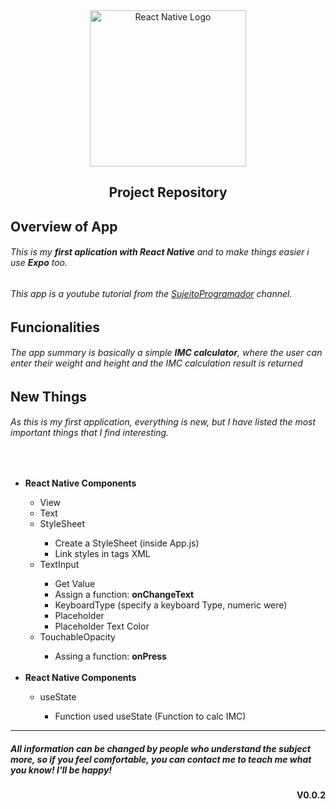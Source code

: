 <div align="center">
        <img  width=250 src="https://cdn4.iconfinder.com/data/icons/logos-3/600/React.js_logo-512.png" alt="React Native Logo"/>
    <h2>Project Repository</h2>
</div>

## Overview of App
###### This is my **first aplication with React Native** and to make things easier i use **Expo** too.
###### This app is a youtube tutorial from the [SujeitoProgramador](https://www.youtube.com/channel/UCLc5Bq2yfs-S3Zse3ZFRMEQ) channel.

## Funcionalities
###### The app summary is basically a simple **IMC calculator**, where the user can enter their weight and height and the IMC calculation result is returned

## New Things
###### As this is my first application, everything is new, but I have listed the most important things that I find interesting.

<br>

<ul>
<li><b>React Native Components</b></li>
    <ul>
    <li>View</li>
    <li>Text</li>
    <li>StyleSheet</li>
        <ul>
        <li>Create a StyleSheet (inside App.js)</li>
        <li>Link styles in tags XML</li>
        </ul>
    <li>TextInput</li>
        <ul>
        <li>Get Value</li>
        <li>Assign a function: <b>onChangeText</b></li>
        <li>KeyboardType (specify a keyboard Type, numeric were)</li>
        <li>Placeholder</li>
        <li>Placeholder Text Color</li>
        </ul>
    <li>TouchableOpacity</li>
        <ul>
        <li>Assing a function: <b>onPress</b></li>
        </ul>
    </ul>
<br>
<li><b>React Native Components</b></li>
    <ul>
    <li>useState</li>
        <ul>
        <li>Function used useState (Function to calc IMC)</li>
        </ul>
    </ul>
    
</ul>

---

##### All information can be changed by people who understand the subject more, so if you feel comfortable, you can contact me to teach me what you know! I'll be happy!


<div align="end"><b>V0.0.2</b></div>
